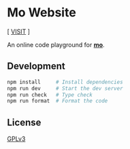 # Mo Website

[ [VISIT](https://mo.cicada-lang.org) ]

An online code playground for [**mo**](https://github.com/cicada-lang/mo).

## Development

```sh
npm install     # Install dependencies
npm run dev     # Start the dev server
npm run check   # Type check
npm run format  # Format the code
```

## License

[GPLv3](LICENSE)
